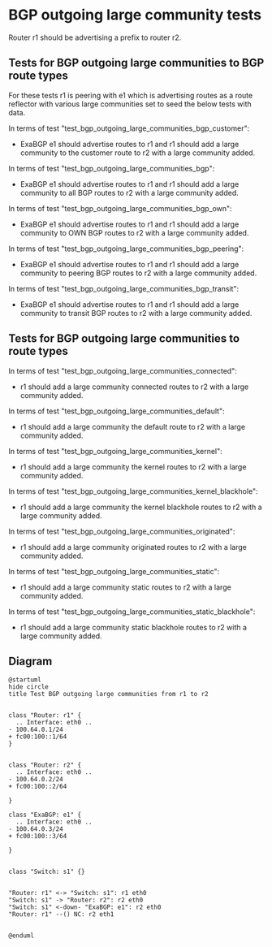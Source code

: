 # BGP outgoing large community tests

Router r1 should be advertising a prefix to router r2.

## Tests for BGP outgoing large communities to BGP route types

For these tests r1 is peering with e1 which is advertising routes as a route reflector with various large communities set to seed the below tests with data.

In terms of test "test_bgp_outgoing_large_communities_bgp_customer":
  - ExaBGP e1 should advertise routes to r1 and r1 should add a large community to the customer route to r2 with a large community added.

In terms of test "test_bgp_outgoing_large_communities_bgp":
  - ExaBGP e1 should advertise routes to r1 and r1 should add a large community to all BGP routes to r2 with a large community added.

In terms of test "test_bgp_outgoing_large_communities_bgp_own":
  - ExaBGP e1 should advertise routes to r1 and r1 should add a large community to OWN BGP routes to r2 with a large community added.

In terms of test "test_bgp_outgoing_large_communities_bgp_peering":
  - ExaBGP e1 should advertise routes to r1 and r1 should add a large community to peering BGP routes to r2 with a large community added.

In terms of test "test_bgp_outgoing_large_communities_bgp_transit":
  - ExaBGP e1 should advertise routes to r1 and r1 should add a large community to transit BGP routes to r2 with a large community added.

## Tests for BGP outgoing large communities to route types

In terms of test "test_bgp_outgoing_large_communities_connected":
  - r1 should add a large community connected routes to r2 with a large community added.

In terms of test "test_bgp_outgoing_large_communities_default":
  - r1 should add a large community the default route to r2 with a large community added.

In terms of test "test_bgp_outgoing_large_communities_kernel":
  - r1 should add a large community the kernel routes to r2 with a large community added.

In terms of test "test_bgp_outgoing_large_communities_kernel_blackhole":
  - r1 should add a large community the kernel blackhole routes to r2 with a large community added.

In terms of test "test_bgp_outgoing_large_communities_originated":
  - r1 should add a large community originated routes to r2 with a large community added.

In terms of test "test_bgp_outgoing_large_communities_static":
  - r1 should add a large community static routes to r2 with a large community added.

In terms of test "test_bgp_outgoing_large_communities_static_blackhole":
  - r1 should add a large community static blackhole routes to r2 with a large community added.


## Diagram

```plantuml
@startuml
hide circle
title Test BGP outgoing large communities from r1 to r2


class "Router: r1" {
  .. Interface: eth0 ..
- 100.64.0.1/24
+ fc00:100::1/64
}


class "Router: r2" {
  .. Interface: eth0 ..
- 100.64.0.2/24
+ fc00:100::2/64

}

class "ExaBGP: e1" {
  .. Interface: eth0 ..
- 100.64.0.3/24
+ fc00:100::3/64

}


class "Switch: s1" {}


"Router: r1" <-> "Switch: s1": r1 eth0
"Switch: s1" -> "Router: r2": r2 eth0
"Switch: s1" <-down- "ExaBGP: e1": r2 eth0
"Router: r1" --() NC: r2 eth1


@enduml
```
